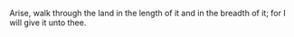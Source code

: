 Arise, walk through the land in the length of it and in the breadth of it; for I will give it unto thee.
